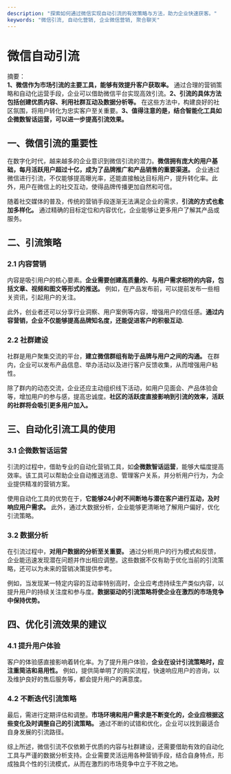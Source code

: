 ```yaml
---
description: "探索如何通过微信实现自动引流的有效策略与方法，助力企业快速获客。"
keywords: "微信引流, 自动化营销, 企业微信营销, 聚合聊天"
---
```

# 微信自动引流

摘要：  
**1、微信作为市场引流的主要工具，能够有效提升客户获取率。** 通过合理的营销策略和自动化运营手段，企业可以借助微信平台实现高效引流。**2、引流的具体方法包括创建优质内容、利用社群互动及数据分析等。** 在这些方法中，构建良好的社区氛围，将用户转化为忠实客户至关重要。**3、值得注意的是，结合智能化工具如企微数智话运营，可以进一步提高引流效果。**

## 一、微信引流的重要性

在数字化时代，越来越多的企业意识到微信引流的潜力。**微信拥有庞大的用户基础，每月活跃用户超过十亿，成为了品牌推广和产品销售的重要渠道。** 企业通过微信进行引流，不仅能够提高曝光率，还能直接触达目标用户，提升转化率。此外，用户在微信上的社交互动，使得品牌传播更加自然和可信。

随着社交媒体的普及，传统的营销手段逐渐无法满足企业的需求，**引流的方式也愈加多样化。** 通过精确的目标定位和内容优化，企业能够让更多用户了解其产品或服务。

## 二、引流策略

### 2.1 内容营销

内容是吸引用户的核心要素。**企业需要创建高质量的、与用户需求相符的内容，包括文章、视频和图文等形式的推送。** 例如，在产品发布前，可以提前发布一些相关资讯，引起用户的关注。

此外，创业者还可以分享行业洞察、用户案例等内容，增强用户的信任感。**通过内容营销，企业不仅能够提高品牌知名度，还能促进客户的积极互动.**

### 2.2 社群建设

社群是用户聚集交流的平台，**建立微信群组有助于品牌与用户之间的沟通。** 在群内，企业可以发布产品信息、举办活动以及进行客户反馈收集，从而增强用户粘性。

除了群内的动态交流，企业还应主动组织线下活动，如用户见面会、产品体验会等，增加用户的参与感，提高忠诚度。**社区的活跃度直接影响到引流的效率，活跃的社群将会吸引更多用户加入。**

## 三、自动化引流工具的使用

### 3.1 企微数智话运营

引流的过程中，借助专业的自动化营销工具，如**企微数智话运营**，能够大幅度提高效率。该工具可以帮助企业自动推送消息、管理客户关系，并分析用户行为，为企业提供精准的营销方案。

使用自动化工具的优势在于，**它能够24小时不间断地与潜在客户进行互动，及时响应用户需求。** 此外，通过大数据分析，企业能够更清晰地了解用户偏好，优化引流策略。

### 3.2 数据分析

在引流过程中，**对用户数据的分析至关重要。** 通过分析用户的行为模式和反馈，企业能迅速发现潜在问题并作出相应调整。这些数据不仅有助于优化当前的引流策略，还可以为未来的营销决策提供参考。

例如，当发现某一特定内容的互动率特别高时，企业应考虑持续生产类似内容，以提升用户的持续关注度和参与度。**数据驱动的引流策略将使企业在激烈的市场竞争中保持优势。**

## 四、优化引流效果的建议

### 4.1 提升用户体验

客户的体验感直接影响着转化率。为了提升用户体验，**企业在设计引流策略时，应注重简洁和易用性。** 例如，提供简单明了的购买流程，快速响应用户的咨询，以及维护良好的售后服务等，都会提升用户的满意度。

### 4.2 不断迭代引流策略

最后，需进行定期评估和调整。**市场环境和用户需求是不断变化的，企业应根据这些变化及时调整自己的引流策略。** 通过不断的试错和优化，企业可以找到最适合自身发展的引流路径。

综上所述，微信引流不仅依赖于优质的内容与社群建设，还需要借助有效的自动化工具与严谨的数据分析支持。企业需要灵活运用各种营销手段，结合自身特点，形成独具个性的引流模式，从而在激烈的市场竞争中立于不败之地。
